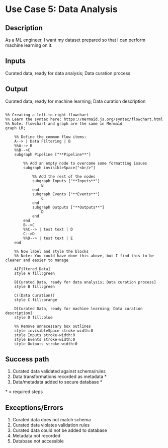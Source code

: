 # Use Case 5: Data Analysis

## Description

As a ML engineer, I want my dataset prepared so that I can perform machine learning on it.

## Inputs

Curated data, ready for data analysis;
Data curation process

## Output

Curated data, ready for machine learning;
Data curation description

```mermaid

%% Creating a left-to-right flowchart
%% Learn the syntax here: https://mermaid.js.org/syntax/flowchart.html
%% Note: flowchart and graph are the same in Mermaid
graph LR;

    %% Define the common flow items:
    A--> | Data Filtering | B
    %%A--> B
    %%B-->C
    subgraph Pipeline ["**Pipeline**"]
        
        %% Add an empty node to overcome some formatting issues
        subgraph invisibleSpace["<br/>"]

            %% Add the rest of the nodes
            subgraph Inputs ["**Inputs**"]
                B 
            end
            subgraph Events ["**Events**"]
                C
            end
            subgraph Outputs ["**Outputs**"]
                D
            end
        end
        B-->C
        %%C--> | test text | D
        C-->D
        %%D--> | test text | E
    end

    %% Now label and style the blocks
    %% Note: You could have done this above, but I find this to be cleaner and easier to manage

    A[Filtered Data]
    style A fill:green

    B[Curated Data, ready for data analysis; Data curation process]
    style B fill:green

    C((Data Curation))
    style C fill:orange

    D[Curated Data, ready for machine learning; Data curation description]
    style D fill:blue

    %% Remove unnecessary box outlines
    style invisibleSpace stroke-width:0
    style Inputs stroke-width:0
    style Events stroke-width:0
    style Outputs stroke-width:0

```


## Success path

1. Curated data validated against schema/rules
2. Data transformations recorded as metadata *
3. Data/metadata added to secure database *
    

\* = required steps

## Exceptions/Errors

1. Curated data does not match schema 
2. Curated data violates validation rules
3. Curated data could not be added to database
4. Metadata not recorded
5. Database not accessible
